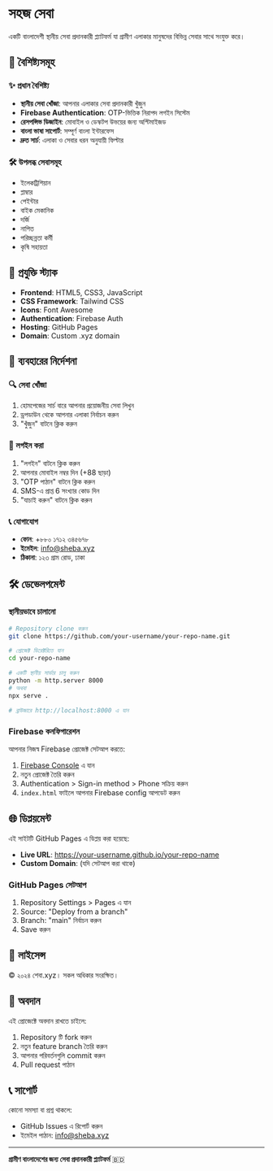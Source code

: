 #  সহজ সেবা

একটি বাংলাদেশী স্থানীয় সেবা প্রদানকারী প্ল্যাটফর্ম যা গ্রামীণ এলাকার মানুষদের বিভিন্ন সেবার সাথে সংযুক্ত করে।

## 🌟 বৈশিষ্ট্যসমূহ

### ✨ প্রধান বৈশিষ্ট্য
- **স্থানীয় সেবা খোঁজা**: আপনার এলাকার সেবা প্রদানকারী খুঁজুন
- **Firebase Authentication**: OTP-ভিত্তিক নিরাপদ লগইন সিস্টেম
- **রেসপন্সিভ ডিজাইন**: মোবাইল ও ডেস্কটপ উভয়ের জন্য অপ্টিমাইজড
- **বাংলা ভাষা সাপোর্ট**: সম্পূর্ণ বাংলা ইন্টারফেস
- **দ্রুত সার্চ**: এলাকা ও সেবার ধরন অনুযায়ী ফিল্টার

### 🛠️ উপলব্ধ সেবাসমূহ
- ইলেকট্রিশিয়ান
- প্লাম্বার
- পেইন্টার
- বাইক মেকানিক
- দর্জি
- নাপিত
- পরিচ্ছন্নতা কর্মী
- কৃষি সহায়তা

## 🚀 প্রযুক্তি স্ট্যাক

- **Frontend**: HTML5, CSS3, JavaScript
- **CSS Framework**: Tailwind CSS
- **Icons**: Font Awesome
- **Authentication**: Firebase Auth
- **Hosting**: GitHub Pages
- **Domain**: Custom .xyz domain

## 📱 ব্যবহারের নির্দেশনা

### 🔍 সেবা খোঁজা
1. হোমপেজের সার্চ বারে আপনার প্রয়োজনীয় সেবা লিখুন
2. ড্রপডাউন থেকে আপনার এলাকা নির্বাচন করুন
3. "খুঁজুন" বাটনে ক্লিক করুন

### 🔐 লগইন করা
1. "লগইন" বাটনে ক্লিক করুন
2. আপনার মোবাইল নম্বর দিন (+88 ছাড়া)
3. "OTP পাঠান" বাটনে ক্লিক করুন
4. SMS-এ প্রাপ্ত 6 সংখ্যার কোড দিন
5. "যাচাই করুন" বাটনে ক্লিক করুন

### 📞 যোগাযোগ
- **ফোন**: +৮৮০ ১৭১২ ৩৪৫৬৭৮
- **ইমেইল**: info@sheba.xyz
- **ঠিকানা**: ১২৩ গ্রাম রোড, ঢাকা

## 🛠️ ডেভেলপমেন্ট

### স্থানীয়ভাবে চালানো
```bash
# Repository clone করুন
git clone https://github.com/your-username/your-repo-name.git

# প্রোজেক্ট ডিরেক্টরিতে যান
cd your-repo-name

# একটি স্থানীয় সার্ভার চালু করুন
python -m http.server 8000
# অথবা
npx serve .

# ব্রাউজারে http://localhost:8000 এ যান
```

### Firebase কনফিগারেশন
আপনার নিজস্ব Firebase প্রোজেক্ট সেটআপ করতে:

1. [Firebase Console](https://console.firebase.google.com/) এ যান
2. নতুন প্রোজেক্ট তৈরি করুন
3. Authentication > Sign-in method > Phone সক্রিয় করুন
4. `index.html` ফাইলে আপনার Firebase config আপডেট করুন

## 🌐 ডিপ্লয়মেন্ট

এই সাইটটি GitHub Pages এ ডিপ্লয় করা হয়েছে:
- **Live URL**: https://your-username.github.io/your-repo-name
- **Custom Domain**: (যদি সেটআপ করা থাকে)

### GitHub Pages সেটআপ
1. Repository Settings > Pages এ যান
2. Source: "Deploy from a branch"
3. Branch: "main" নির্বাচন করুন
4. Save করুন

## 📄 লাইসেন্স

© ২০২৪ শেবা.xyz। সকল অধিকার সংরক্ষিত।

## 🤝 অবদান

এই প্রোজেক্টে অবদান রাখতে চাইলে:
1. Repository টি fork করুন
2. নতুন feature branch তৈরি করুন
3. আপনার পরিবর্তনগুলি commit করুন
4. Pull request পাঠান

## 📞 সাপোর্ট

কোনো সমস্যা বা প্রশ্ন থাকলে:
- GitHub Issues এ রিপোর্ট করুন
- ইমেইল পাঠান: info@sheba.xyz

---

**গ্রামীণ বাংলাদেশের জন্য সেবা প্রদানকারী প্ল্যাটফর্ম** 🇧🇩
